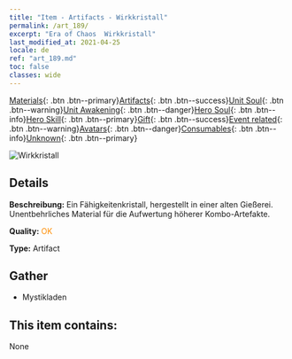 ```yaml
---
title: "Item - Artifacts - Wirkkristall"
permalink: /art_189/
excerpt: "Era of Chaos  Wirkkristall"
last_modified_at: 2021-04-25
locale: de
ref: "art_189.md"
toc: false
classes: wide
---
```

 [Materials](/ItemsDE/){: .btn .btn--primary}[Artifacts](/ItemsDE/Artifacts/){: .btn .btn--success}[Unit Soul](/ItemsDE/UnitSoul/){: .btn .btn--warning}[Unit Awakening](/ItemsDE/UnitAwakening/){: .btn .btn--danger}[Hero Soul](/ItemsDE/HeroSoul/){: .btn .btn--info}[Hero Skill](/ItemsDE/HeroSkill/){: .btn .btn--primary}[Gift](/ItemsDE/Gift/){: .btn .btn--success}[Event related](/ItemsDE/Events/){: .btn .btn--warning}[Avatars](/ItemsDE/Avatars/){: .btn .btn--danger}[Consumables](/ItemsDE/Consumables/){: .btn .btn--info}[Unknown](/ItemsDE/Unknown/){: .btn .btn--primary}

 ![Wirkkristall](/images/t/artifact_41002.png)

## Details
 **Beschreibung:** Ein Fähigkeitenkristall, hergestellt in einer alten Gießerei. Unentbehrliches Material für die Aufwertung höherer Kombo-Artefakte.

 **Quality:** <span style="color: #FF8C00">OK</span>

 **Type:** Artifact

## Gather

*    Mystikladen 

## This item contains:

  None

